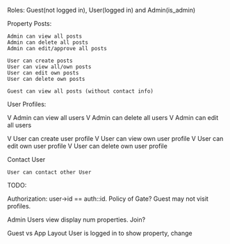 Roles: Guest(not logged in), User(logged in) and Admin(is_admin)

Property Posts:

    Admin can view all posts
    Admin can delete all posts
    Admin can edit/approve all posts 

    User can create posts
    User can view all/own posts
    User can edit own posts
    User can delete own posts

    Guest can view all posts (without contact info)

User Profiles:

V   Admin can view all users 
V   Admin can delete all users
V   Admin can edit all users

V    User can create user profile
V    User can view own user profile
V    User can edit own user profile
V    User can delete own user profile

Contact User

    User can contact other User

TODO:

Authorization: user->id == auth::id. 
Policy of Gate? Guest may not visit profiles.

Admin Users view display num properties. 
Join?

Guest vs App Layout
User is logged in to show property, change